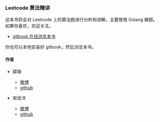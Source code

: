 ### Leetcode 算法精讲

这本书将会对 Leetcode 上的算法题进行分析和讲解，主要使用 Golang 解题。
如果你喜欢，欢迎关注。

- [gitbook 在线浏览本书](https://legacy.gitbook.com/book/csxuejin/leetcode/details)

你也可以本地安装好 gitbook，然后浏览本书。

#### 作者

* 薛锦

  * [微博](https://weibo.com/1660913012/profile?topnav=1&wvr=6)
  * [github](https://github.com/csxuejin)

* 宋佳洋

  * [微博](https://weibo.com/songjiayang1?refer_flag=1005055010_)
  * [github](https://github.com/songjiayang)
  